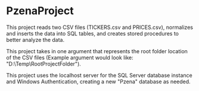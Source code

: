 # PzenaProject

This project reads two CSV files (TICKERS.csv and PRICES.csv), normalizes and inserts the data into SQL tables, and creates stored procedures to better analyze the data.

This project takes in one argument that represents the root folder location of the CSV files (Example argument would look like: "D:\Temp\RootProjectFolder").

This project uses the localhost server for the SQL Server database instance and Windows Authentication, creating a new "Pzena" database as needed.    
